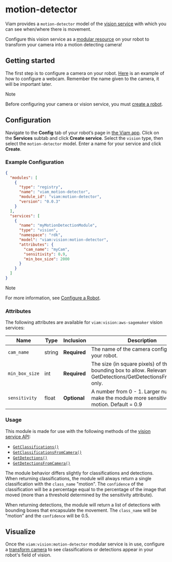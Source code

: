 # motion-detector

Viam provides a `motion-detector` model of the [vision service](/services/vision) with which you can see when/where there is movement.

Configure this vision service as a [modular resource](https://docs.viam.com/modular-resources/) on your robot to transform your camera into a motion detecting camera!

## Getting started

The first step is to configure a camera on your robot.  [Here](https://docs.viam.com/components/camera/webcam/) is an example of how to configure a webcam. Remember the name given to the camera, it will be important later.

> [!NOTE]  
> Before configuring your camera or vision service, you must [create a robot](https://docs.viam.com/manage/fleet/robots/#add-a-new-robot).

## Configuration

Navigate to the **Config** tab of your robot’s page in [the Viam app](https://app.viam.com/). Click on the **Services** subtab and click **Create service**. Select the `vision` type, then select the `motion-detector` model. Enter a name for your service and click **Create**.

### Example Configuration

```json
{
  "modules": [
    {
      "type": "registry",
      "name": "viam_motion-detector",
      "module_id": "viam:motion-detector",
      "version": "0.0.3"
    }
  ],
  "services": [
    {
      "name": "myMotionDetectionModule",
      "type": "vision",
      "namespace": "rdk",
      "model": "viam:vision:motion-detector",
      "attributes": {
        "cam_name": "myCam",
        "sensitivity": 0.9,
        "min_box_size": 2000
      }
    }
  ]
}

```

> [!NOTE]  
> For more information, see [Configure a Robot](https://docs.viam.com/manage/configuration/).

### Attributes

The following attributes are available for `viam:vision:aws-sagemaker` vision services:

| Name | Type | Inclusion | Description |
| ---- | ---- | --------- | ----------- |
| `cam_name` | string | **Required** | The name of the camera configured on your robot. |
| `min_box_size` | int | **Required** | The size (in square pixels) of the smallest bounding box to allow. Relevant for GetDetections/GetDetectionsFromCamera only.
| `sensitivity` | float | **Optional** | A number from 0 - 1. Larger numbers will make the module more sensitive to motion. Default = 0.9 |

### Usage

This module is made for use with the following methods of the [vision service API](https://docs.viam.com/services/vision/#api): 
- [`GetClassifications()`](https://docs.viam.com/services/vision/#getclassifications)
- [`GetClassificationsFromCamera()`](https://docs.viam.com/services/vision/#getclassificationsfromcamera)
- [`GetDetections()`](https://docs.viam.com/services/vision/#getdetections)
- [`GetDetectionsFromCamera()`](https://docs.viam.com/services/vision/#getdetectionsfromcamera)


The module behavior differs slightly for classifications and detections. When returning classifications, the module will always return a single classification with the `class_name` "motion". The `confidence` of the classification will be a percentage equal to the percentage of the image that moved (more than a threshold determined by the sensitivity attribute).

When returning detections, the module will return a list of detections with bounding boxes that encapsulate the movement. The `class_name` will be "motion" and the `confidence` will be 0.5. 

## Visualize 

Once the `viam:vision:motion-detector` modular service is in use, configure a [transform camera](https://docs.viam.com/components/camera/transform/) to see classifications or detections appear in your robot's field of vision.
